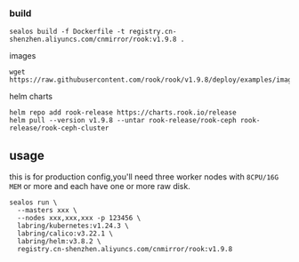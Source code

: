 ### build

```
sealos build -f Dockerfile -t registry.cn-shenzhen.aliyuncs.com/cnmirror/rook:v1.9.8 .
```

images

```
wget https://raw.githubusercontent.com/rook/rook/v1.9.8/deploy/examples/images.txt
```

helm charts

```
helm repo add rook-release https://charts.rook.io/release
helm pull --version v1.9.8 --untar rook-release/rook-ceph rook-release/rook-ceph-cluster
```

## usage

this is for production config,you'll need three worker nodes with `8CPU/16G MEM` or more and each have one or more raw disk.

```
sealos run \
  --masters xxx \
  --nodes xxx,xxx,xxx -p 123456 \
  labring/kubernetes:v1.24.3 \
  labring/calico:v3.22.1 \
  labring/helm:v3.8.2 \
  registry.cn-shenzhen.aliyuncs.com/cnmirror/rook:v1.9.8
```


